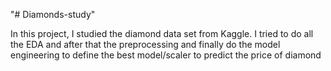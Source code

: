 "# Diamonds-study" 

In this project, I studied the diamond data set from Kaggle. I tried to do all the EDA and after that the preprocessing and finally do the model engineering to define the best model/scaler to predict the price of diamond

